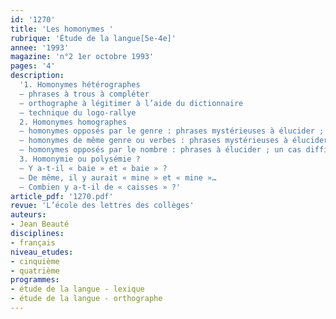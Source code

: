```yaml
---
id: '1270'
title: 'Les homonymes '
rubrique: 'Étude de la langue[5e-4e]'
annee: '1993'
magazine: 'n°2 1er octobre 1993'
pages: '4'
description: 
  '1. Homonymes hétérographes
  – phrases à trous à compléter
  – orthographe à légitimer à l’aide du dictionnaire
  – technique du logo-rallye
  2. Homonymes homographes
  – homonymes opposés par le genre : phrases mystérieuses à élucider ; phrases à compléter par le déterminant qui convient ; recherche, dans le dictionnaire, des variations de sens en fonction du genre
  – homonymes de même genre ou verbes : phrases mystérieuses à élucider ; technique du logo-rallye
  – homonymes opposés par le nombre : phrases à élucider ; un cas difficile : « appât » et « appas »
  3. Homonymie ou polysémie ?
  – Y a-t-il « baie » et « baie » ?
  – De même, il y aurait « mine » et « mine »…
  – Combien y a-t-il de « caisses » ?'
article_pdf: '1270.pdf'
revue: 'L’école des lettres des collèges'
auteurs:
- Jean Beauté
disciplines:
- français
niveau_etudes:
- cinquième
- quatrième
programmes:
- étude de la langue - lexique
- étude de la langue - orthographe
---
```

